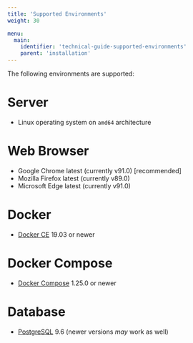 ```yaml
---
title: 'Supported Environments'
weight: 30

menu:
  main:
    identifier: 'technical-guide-supported-environments'
    parent: 'installation'
---
```


The following environments are supported:

# Server

- Linux operating system on `amd64` architecture

# Web Browser

- Google Chrome latest (currently v91.0) [recommended]
- Mozilla Firefox latest (currently v89.0)
- Microsoft Edge latest (currently v91.0)

# Docker

- [Docker CE](https://docs.docker.com/install/) 19.03 or newer

# Docker Compose

- [Docker Compose](https://docs.docker.com/compose/) 1.25.0 or newer

# Database

- [PostgreSQL](https://www.postgresql.org/) 9.6 (newer versions _may_ work as well)

